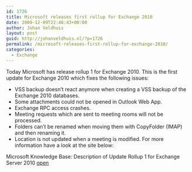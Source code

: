 ```yaml
---
id: 1726
title: Microsoft releases first rollup for Exchange 2010
date: 2009-12-09T22:48:43+00:00
author: Johan Veldhuis
layout: post
guid: http://johanveldhuis.nl/?p=1726
permalink: /microsoft-releases-first-rollup-for-exchange-2010/
categories:
  - Exchange
---
```

Today Microsoft has release rollup 1 for Exchange 2010. This is the first update for Exchange 2010 which fixes the following issues:

  * VSS backup doesn&#8217;t react anymore when creating a VSS backup of the Exchange 2010 databases.
  * Some attachments could not be opened in Outlook Web App.
  * Exchange RPC access crashes.
  * Meeting requests which are sent to meeting rooms will not be processed.
  * Folders can&#8217;t be renamed when moving them with CopyFolder (IMAP) and then renaming it.
  * Location is not updated when a meeting is modified.
For more information have a look at the site below:

Microsoft Knowledge Base: Description of Update Rollup 1 for Exchange Server 2010 <a href="http://support.microsoft.com/?kbid=976573" target="_blank">open</a>